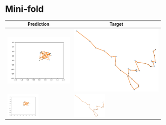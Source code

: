 # Mini-fold

| Prediction                                               | Target                                                  |
|----------------------------------------------------------|---------------------------------------------------------|
| ![GIF](readme-images/folding.gif)                        | ![image](readme-images/target.png)                      |
| <img src="readme-images/folding.gif" alt="" width="100"> | <img src="readme-images/target.png" alt="" width="100"> |
